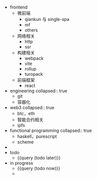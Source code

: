 - frontend
	- 微前端
		- qiankun 与 single-spa
		- mf
		- others
	- 网络相关
		- http
		- ssr
	- 构建相关
		- webpack
		- vite
		- rollup
		- turopack
	- 前端框架
		- react
- engineering
  collapsed:: true
	- git
	- 容器化
- web3
  collapsed:: true
	- btc，eth
	- 智能合约相关
	- ipfs
- functional programming
  collapsed:: true
	- haskell，purescript
	- scheme
-
- todo
	- {{query (todo later)}}
- in progress
	- {{query (todo now)}}
	-
